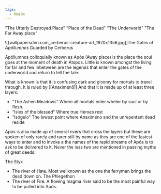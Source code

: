 ```yaml
---
tags:
  - Realm
---
```

"The Utterly Destroyed Place" 
"Place of the Dead" 
"The Underworld" 
"The Far Away place" 

![[wallpapersden.com_cerberus-creature-art_1920x1356.jpg]]The Gates of _Apóllumnos_ Guarded by Cerberus

Apóllumnos colloquially known as Após (Away place) is the place the soul goes at the moment of death in Átopos. Little is known amongst the living for far and few inbetween are the legends that enter the gates of the underworld and return to tell the tale. 

What is known is that it is confusing dark and gloomy for mortals to travel through. It is ruled by [[Anaximénō]] 
And that it is made up of at least three layers: 
- "The Ashen Meadows" Where all mortals enter wheter by soul or by flesh. 
- "Isles of the blessed" Where true Heroes rest 
- "Isógeio" The lowest point where Anaximéno and the unrepentant dead reside

Após is also made up of several rivers that cross the layers but these are spoken of only rarely and rarer still by name as they are one of the fastest ways to enter and to invoke a the names of the rapid streams of Após is to ask to be delivered to it. Never the less two are mentioned in passing myths of great deeds. 

The Styx 
- The river of Hate. Most wellknown as the one the ferryman brings the dead down on. 
The Phlegethon 
 - The river of Fire. A flowing magma river said to be the most painful way to be pulled into Após.
